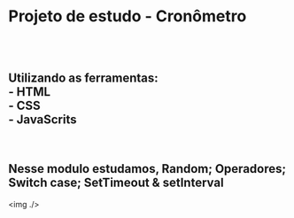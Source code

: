 <h1> Projeto de estudo - Cronômetro</h1>

<br>
<br>

<h2>Utilizando as ferramentas:
<br>
- HTML
  <br>
- CSS
  <br>
- JavaScrits

</h2>

<br>

<h2>Nesse modulo estudamos, Random; Operadores; Switch case; SetTimeout & setInterval </h2>

<img ./>
